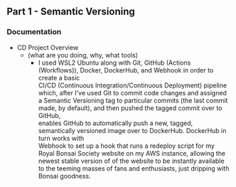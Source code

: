 ## Part 1 - Semantic Versioning  

### Documentation  

- CD Project Overview
  - (what are you doing, why, what tools)  
	- I used WSL2 Ubuntu along with Git, GitHub (Actions (Workflows)), Docker, DockerHub, and Webhook in order to create a basic  
	  CI/CD (Continuous Integration/Continuous Deployment) pipeline which, after I've used Git to commit code changes 
          and assigned a Semantic Versioning tag to particular commits (the last commit made, by default), and then pushed the tagged commit over to GitHub,  
	  enables GitHub to automatically push a new, tagged, semantically versioned image over to DockerHub. DockerHub in turn works with  
          Webhook to set up a hook that runs a redeploy script for my Royal Bonsai Society website on my AWS instance, allowing the newest stable version of 
          of the website to be instantly available to the teeming masses of fans and enthusiasts, just dripping with Bonsai goodness.


